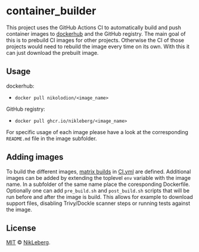 # container_builder
This project uses the GitHub Actions CI to automatically build and push container images to [dockerhub](https://hub.docker.com/) and the GitHub registry. The main goal of this is to prebuild CI images for other projects. Otherwise the CI of those projects would need to rebuild the image every time on its own. With this it can just download the prebuilt image.

## Usage
dockerhub:
- `docker pull nikolodion/<image_name>`

GitHub registry:
- `docker pull ghcr.io/nikleberg/<image_name>`

For specific usage of each image please have a look at the corresponding `README.md` file in the image subfolder.

## Adding images
To build the different images, [matrix builds](https://docs.github.com/en/actions/using-jobs/using-a-build-matrix-for-your-jobs) in [CI.yml](.github/workflows/CI.yml) are defined. Additional images can be added by extending the toplevel `env` variable with the image name. In a subfolder of the same name place the coresponding Dockerfile. Optionally one can add `pre_build.sh` and `post_build.sh` scripts that will be run before and after the image is build. This allows for example to download support files, disabling Trivy/Dockle scanner steps or running tests against the image.

## License
[MIT](LICENSE) © [NikLeberg](https://github.com/NikLeberg).
